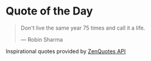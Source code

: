 # Quote of the Day

<!-- QUOTE_START -->
> Don't live the same year 75 times and call it a life.
>
> — Robin Sharma

Inspirational quotes provided by <a href="https://zenquotes.io/" target="_blank">ZenQuotes API</a>
<!-- QUOTE_END -->